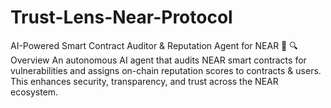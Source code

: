 # Trust-Lens-Near-Protocol
AI-Powered Smart Contract Auditor &amp; Reputation Agent for NEAR 🚀 
🔍 Overview An autonomous AI agent that audits NEAR smart contracts for vulnerabilities and assigns on-chain reputation scores to contracts &amp; users. This enhances security, transparency, and trust across the NEAR ecosystem.
